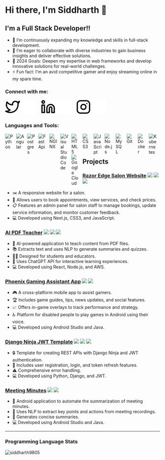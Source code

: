 # Hi there, I'm Siddharth 👋 

## I'm a Full Stack Developer!!

- 🌱 I’m continuously expanding my knowledge and skills in full-stack development.
- 👯 I’m eager to collaborate with diverse industries to gain business insights and deliver effective solutions.
- 🥅 2024 Goals: Deepen my expertise in web frameworks and develop innovative solutions for real-world challenges.
- ⚡ Fun fact: I'm an avid competitive gamer and enjoy streaming online in my spare time.

### Connect with me:

[![website](./img/twitter-light.svg)](https://twitter.com/siddharth_9805#gh-light-mode-only)
[![website](./img/twitter-dark.svg)](https://twitter.com/siddharth_9805#gh-dark-mode-only)
&nbsp;&nbsp;
[![website](./img/linkedin-light.svg)](https://www.linkedin.com/in/siddharth-umachandar-ab70b9178//#gh-light-mode-only)
[![website](./img/linkedin-dark.svg)](https://www.linkedin.com/in/siddharth-umachandar-ab70b9178//#gh-dark-mode-only)
&nbsp;&nbsp;
[![website](./img/instagram-light.svg)](https://www.instagram.com/sid_980575#gh-light-mode-only)
[![website](./img/instagram-dark.svg)](https://www.instagram.com/sid_980575#gh-dark-mode-only)

### Languages and Tools:

<img align="left" alt="Python" width="26px" src="https://cdn.jsdelivr.net/gh/devicons/devicon/icons/python/python-original.svg" style="padding-right:10px;" />
<img align="left" alt="Angular" width="26px" src="https://cdn.icon-icons.com/icons2/2699/PNG/512/angular_logo_icon_169595.png" style="padding-right:10px;" />
<img align="left" alt="Postgres" width="26px" src="https://user-images.githubusercontent.com/24623425/36042969-f87531d4-0d8a-11e8-9dee-e87ab8c6a9e3.png" style="padding-right:10px;"/>
<img align="left" alt="FastApi" width="26px" src="https://cdn.worldvectorlogo.com/logos/fastapi-1.svg" style="padding-right:10px;"/>
<img align="left" alt="NGINX" width="26px" src="https://cdn.icon-icons.com/icons2/2107/PNG/512/file_type_nginx_icon_130305.png" style="padding-right:10px;"/>
<img align="left" alt="Visual Studio Code" width="26px" src="https://cdn.jsdelivr.net/gh/devicons/devicon/icons/vscode/vscode-original.svg" style="padding-right:10px;" />
<img align="left" alt="HTML5" width="26px" src="https://cdn.jsdelivr.net/gh/devicons/devicon/icons/html5/html5-original.svg" style="padding-right:10px;" />
<img align="left" alt="CSS3" width="26px" src="https://cdn.jsdelivr.net/gh/devicons/devicon/icons/css3/css3-original.svg" style="padding-right:10px;" />
<img align="left" alt="JavaScript" width="26px" src="https://cdn.jsdelivr.net/gh/devicons/devicon/icons/javascript/javascript-original.svg" style="padding-right:10px;" />
<img align="left" alt="Node.js" width="26px" src="https://cdn.jsdelivr.net/gh/devicons/devicon/icons/nodejs/nodejs-original.svg" style="padding-right:10px;" />
<img align="left" alt="MySQL" width="26px" src="https://cdn.jsdelivr.net/gh/devicons/devicon/icons/mysql/mysql-original.svg" style="padding-right:10px;" />
<img align="left" alt="Git" width="26px" src="https://cdn.jsdelivr.net/gh/devicons/devicon/icons/git/git-original.svg" style="padding-right:10px;" />
<img align="left" alt="Docker" width="26px" src="https://cdn.jsdelivr.net/gh/devicons/devicon/icons/docker/docker-original.svg" style="padding-right:10px;" />
<img align="left" alt="Kubernetes" width="26px" src="https://cdn.jsdelivr.net/gh/devicons/devicon/icons/kubernetes/kubernetes-plain.svg" style="padding-right:10px;" />
<img align="left" alt="Google Cloud" width="26px" src="https://cdn.jsdelivr.net/gh/devicons/devicon/icons/googlecloud/googlecloud-original.svg" style="padding-right:10px;" />

<br />
<br />

---

## Projects

### [Razor Edge Salon Website](https://github.com/siddharth9805/Razor-Edge-Salon-Website) <img src="https://img.shields.io/badge/-Next.js-000000?style=for-the-badge&logo=nextdotjs&logoColor=white&style=plastic" /> <img src="https://img.shields.io/badge/-CSS3-1572B6?style=for-the-badge&logo=css3&logoColor=white&style=plastic" /> <img src="https://img.shields.io/badge/-JavaScript-F7DF1E?style=for-the-badge&logo=javascript&logoColor=white&style=plastic" />
- :scissors: A responsive website for a salon.
- :calendar: Allows users to book appointments, view services, and check prices.
- :clipboard: Features an admin panel for salon staff to manage bookings, update service information, and monitor customer feedback.
- :computer: Developed using Next.js, CSS3, and JavaScript.

### [AI PDF Teacher](https://github.com/siddharth9805/AI-PDF-Teacher) <img src="https://img.shields.io/badge/-React-61DAFB?style=for-the-badge&logo=react&logoColor=white&style=plastic" /> <img src="https://img.shields.io/badge/-Node.js-43853D?style=for-the-badge&logo=nodedotjs&logoColor=white&style=plastic" /> <img src="https://img.shields.io/badge/-AWS-232F3E?style=for-the-badge&logo=amazonaws&logoColor=white&style=plastic" />
- :robot: AI-powered application to teach content from PDF files.
- :books: Extracts text and uses NLP to generate summaries and quizzes.
- :student: Designed for students and educators.
- :speech_balloon: Uses ChatGPT API for interactive learning experiences.
- :computer: Developed using React, Node.js, and AWS.

### [Phoenix Gaming Assistant App](https://github.com/siddharth9805/Phoenix-Gaming-Assistant-App) <img src="https://img.shields.io/badge/-Android%20Studio-3DDC84?style=for-the-badge&logo=android-studio&logoColor=white&style=plastic" /> <img src="https://img.shields.io/badge/-Java-007396?style=for-the-badge&logo=java&logoColor=white&style=plastic" />
- :video_game: A cross-platform mobile app to assist gamers.
- :trophy: Includes game guides, tips, news updates, and social features.
- :chart_with_upwards_trend: Offers in-game overlays to track performance and strategy.
- :wheelchair: Platform for disabled people to play games in Android using their voice.
- :computer: Developed using Android Studio and Java.

### [Django Ninja JWT Template](https://github.com/siddharth9805/Django-Ninja-JWT-Template) <img src="https://img.shields.io/badge/-Python-3776AB?style=for-the-badge&logo=python&logoColor=white&style=plastic" /> <img src="https://img.shields.io/badge/-Django-092E20?style=for-the-badge&logo=django&logoColor=white&style=plastic" /> <img src="https://img.shields.io/badge/-JWT-000?style=for-the-badge&logo=json-web-tokens&logoColor=white&style=plastic" />
- :lock: Template for creating REST APIs with Django Ninja and JWT authentication.
- :busts_in_silhouette: Includes user registration, login, and token refresh features.
- :warning: Comprehensive error handling.
- :computer: Developed using Python, Django, and JWT.

### [Meeting Minutes](https://github.com/siddharth9805/Meeting-Minutes) <img src="https://img.shields.io/badge/-Android%20Studio-3DDC84?style=for-the-badge&logo=android-studio&logoColor=white&style=plastic" /> <img src="https://img.shields.io/badge/-Java-007396?style=for-the-badge&logo=java&logoColor=white&style=plastic" />
- :memo: Android application to automate the summarization of meeting minutes.
- :speech_balloon: Uses NLP to extract key points and actions from meeting recordings.
- :scroll: Generates concise summaries.
- :computer: Developed using Android Studio and Java.

---

### Programming Language Stats

<img align="left" src="https://github-readme-stats.vercel.app/api/top-langs?username=siddharth9805&show_icons=true&locale=en&layout=compact" alt="siddharth9805" />
